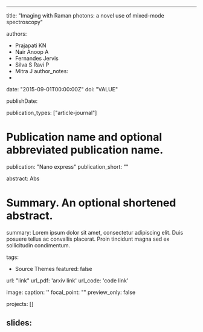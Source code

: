 
---
title: "Imaging with Raman photons: a novel use of mixed-mode spectroscopy"

authors:
- Prajapati KN 
- Nair Anoop A 
- Fernandes Jervis 
- Silva S Ravi P 
- Mitra J
author_notes:
- 
date: "2015-09-01T00:00:00Z"
doi: "VALUE"


publishDate: 

publication_types: ["article-journal"]



# Publication name and optional abbreviated publication name.
publication: "Nano express"
publication_short: ""

abstract: Abs

# Summary. An optional shortened abstract.
summary: Lorem ipsum dolor sit amet, consectetur adipiscing elit. Duis posuere tellus ac convallis placerat. Proin tincidunt magna sed ex sollicitudin condimentum.

tags:
- Source Themes
featured: false

url: "link"
url_pdf: 'arxiv link'
url_code: 'code link'

image:
  caption: '[](./featured.jpg)'
  focal_point: ""
  preview_only: false

projects: []

slides: 
---

